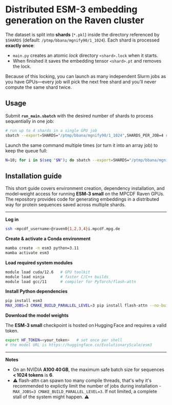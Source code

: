 # Distributed ESM-3 embedding generation on the Raven cluster 

The dataset is split into **shards** (`*.pkl`) inside the directory referenced by `$SHARDS` (default: `/ptmp/bbana/mgnify90/1_1024`). Each shard is processed **exactly once**:
* `main.py` creates an atomic *lock* directory `<shard>.lock` when it starts.  
* When finished it saves the embedding tensor `<shard>.pt` and removes the lock.

Because of this locking, you can launch as many independent Slurm jobs as you have GPUs—every job will pick the next free shard and you’ll never compute the same shard twice.

## Usage

Submit **`run_main.sbatch`** with the desired number of shards to process sequentially in one job:

```bash
# run up to 4 shards in a single GPU job
sbatch --export=SHARDS="/ptmp/bbana/mgnify90/1_1024",SHARDS_PER_JOB=4 run_main.sbatch
```

Launch the same command multiple times (or turn it into an array job) to keep the queue full:

```bash
N=10; for i in $(seq "$N"); do sbatch --export=SHARDS="/ptmp/bbana/mgnify90/1_1024",SHARDS_PER_JOB=4 run_main.sbatch; done
```

## Installation guide

This short guide covers environment creation, dependency installation, and model‑weight access for running **ESM‑3 small** on the MPCDF Raven GPUs. The repository provides code for generating embeddings in a distributed way for protein sequences saved across multiple shards.

---

**Log in**

```bash
ssh <mpcdf_username>@raven0{1,2,3,4}i.mpcdf.mpg.de
```

**Create & activate a Conda environment**

```bash
mamba create -n esm3 python=3.11
mamba activate esm3
```

**Load required system modules**

```bash
module load cuda/12.6   # GPU toolkit
module load ninja       # faster C/C++ builds
module load gcc/11      # compiler for PyTorch/flash‑attn
```

**Install Python dependencies**

```bash
pip install esm3
MAX_JOBS=3 CMAKE_BUILD_PARALLEL_LEVEL=3 pip install flash-attn --no-build-isolation
```

**Download the model weights**

The **ESM‑3 small** checkpoint is hosted on Hugging Face and requires a valid token.

```bash
export HF_TOKEN=<your_token>   # set once per shell
# the model URL is https://huggingface.co/EvolutionaryScale/esm3
```

---

**Notes**

* On an NVIDIA **A100 40 GB**, the maximum safe batch size for sequences **< 1024 tokens** is **6**.
* ⚠️ flash-attn can spawn too many compile threads, that's why it's recommended to explictly limit the number of jobs during installation - `MAX_JOBS=3 CMAKE_BUILD_PARALLEL_LEVEL=3`. If not limited, a complete stall of the system might happen. ⚠️